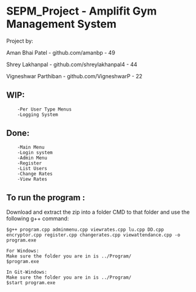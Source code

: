 # SEPM_Project - Amplifit Gym Management System
Project by:

Aman Bhai Patel        - github.com/amanbp               - 49

Shrey Lakhanpal        - github.com/shreylakhanpal4      - 44

Vigneshwar Parthiban   - github.com/VigneshwarP          - 22

## WIP:
```	-Attendance system
	-Per User Type Menus
	-Logging System
```

## Done:
```
	-Main Menu
	-Login system
	-Admin Menu
	-Register
	-List Users
	-Change Rates
	-View Rates
```

## To run the program :
Download and extract the zip into a folder
CMD to that folder and use the following g++ command:


```
$g++ program.cpp adminmenu.cpp viewrates.cpp lu.cpp DD.cpp encryptor.cpp register.cpp changerates.cpp viewattendance.cpp -o program.exe

For Windows:
Make sure the folder you are in is ../Program/
$program.exe

In Git-Windows:
Make sure the folder you are in is ../Program/
$start program.exe
```
